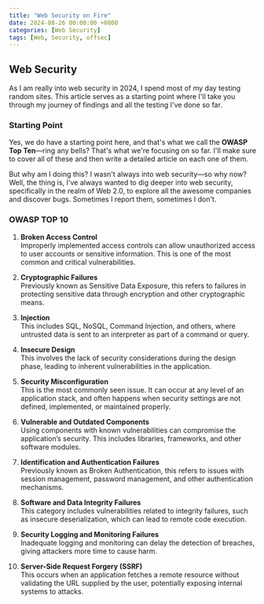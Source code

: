 ```yaml
---
title: "Web Security on Fire" 
date: 2024-08-26 00:00:00 +0800
categories: [Web Security]
tags: [Web, Security, offsec]
---
```


## Web Security

As I am really into web security in 2024, I spend most of my day testing random sites. This article serves as a starting point where I'll take you through my journey of findings and all the testing I've done so far.

### Starting Point

Yes, we do have a starting point here, and that's what we call the **OWASP Top Ten**—ring any bells? That's what we're focusing on so far. I'll make sure to cover all of these and then write a detailed article on each one of them.

But why am I doing this? I wasn't always into web security—so why now? Well, the thing is, I've always wanted to dig deeper into web security, specifically in the realm of Web 2.0, to explore all the awesome companies and discover bugs. Sometimes I report them, sometimes I don't.

### OWASP TOP 10

1. **Broken Access Control**  
   Improperly implemented access controls can allow unauthorized access to user accounts or sensitive information. This is one of the most common and critical vulnerabilities.

2. **Cryptographic Failures**  
   Previously known as Sensitive Data Exposure, this refers to failures in protecting sensitive data through encryption and other cryptographic means.

3. **Injection**  
   This includes SQL, NoSQL, Command Injection, and others, where untrusted data is sent to an interpreter as part of a command or query.

4. **Insecure Design**  
   This involves the lack of security considerations during the design phase, leading to inherent vulnerabilities in the application.

5. **Security Misconfiguration**  
   This is the most commonly seen issue. It can occur at any level of an application stack, and often happens when security settings are not defined, implemented, or maintained properly.

6. **Vulnerable and Outdated Components**  
   Using components with known vulnerabilities can compromise the application’s security. This includes libraries, frameworks, and other software modules.

7. **Identification and Authentication Failures**  
   Previously known as Broken Authentication, this refers to issues with session management, password management, and other authentication mechanisms.

8. **Software and Data Integrity Failures**  
   This category includes vulnerabilities related to integrity failures, such as insecure deserialization, which can lead to remote code execution.

9. **Security Logging and Monitoring Failures**  
   Inadequate logging and monitoring can delay the detection of breaches, giving attackers more time to cause harm.

10. **Server-Side Request Forgery (SSRF)**  
    This occurs when an application fetches a remote resource without validating the URL supplied by the user, potentially exposing internal systems to attacks.
